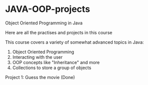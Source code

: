 # JAVA-OOP-projects

Object Oriented Programming in Java

Here are all the practises and projects in this course

This course covers a variety of somewhat advanced topics in Java:

1. Object Oriented Programming
2. Interacting with the user
3. OOP concepts like "Inheritance" and more
4. Collections to store a group of objects


Project 1: Guess the movie (Done)
